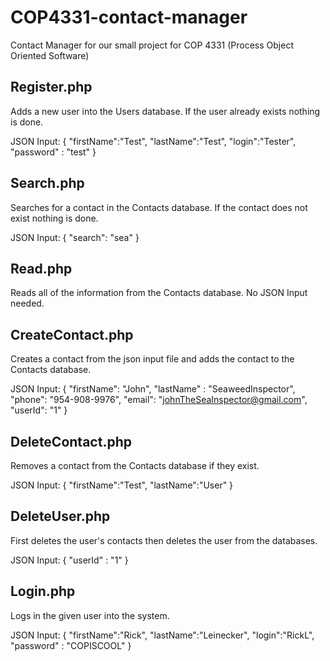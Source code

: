 # COP4331-contact-manager
Contact Manager for our small project for COP 4331 (Process Object Oriented Software) 

## Register.php
Adds a new user into the Users database. If the user already exists nothing is done.

JSON Input:
{
    "firstName":"Test",
    "lastName":"Test",
    "login":"Tester",
    "password" : "test"
}


## Search.php
Searches for a contact in the Contacts database. If the contact does not exist nothing is done.

JSON Input:
{
    "search": "sea"
}


## Read.php
Reads all of the information from the Contacts database. No JSON Input needed.


## CreateContact.php
Creates a contact from the json input file and adds the contact to the Contacts database.

JSON Input:
{
    "firstName": "John",
    "lastName" : "SeaweedInspector",
    "phone": "954-908-9976",
    "email": "johnTheSeaInspector@gmail.com",
    "userId": "1"
}


## DeleteContact.php
Removes a contact from the Contacts database if they exist.

JSON Input:
{
    "firstName":"Test",
    "lastName":"User"
}


## DeleteUser.php
First deletes the user's contacts then deletes the user from the databases.

JSON Input:
{
    "userId" : "1"
}


## Login.php
Logs in the given user into the system.

JSON Input:
{
    "firstName":"Rick",
    "lastName":"Leinecker",
    "login":"RickL",
    "password" : "COPISCOOL"
}